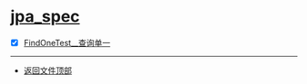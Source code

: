 
# [jpa_spec](../README.md)

- [x] [FindOneTest__查询单一](src/test/java/com/cpucode/test/FindOneTest.java)

-----------------

- [返回文件顶部](../README.md)
